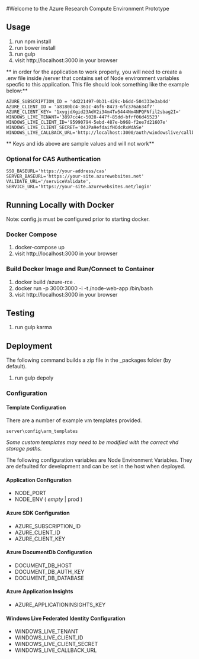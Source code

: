 #Welcome to the Azure Research Compute Environment Prototype

## Usage
1. run npm install
2. run bower install
3. run gulp
4. visit http://localhost:3000 in your browser

** in order for the application to work properly, you will need to create a .env file inside /server that contains set of Node environment variables specfic to this application. This file should look something like the example below:**

```
AZURE_SUBSCRIPTION_ID = 'dd221497-0b31-429c-b6dd-504333e3ab4d'
AZURE_CLIENT_ID = 'a8180bc4-361c-46f6-8473-6fc376a634f7'
AZURE_CLIENT_KEY= '1xygjdXgid23AdV2i34m4Tw5444Nm4NPQFNfil2sbag2I='
WINDOWS_LIVE_TENANT='3897cc4c-5028-447f-85dd-bfrf06d45523'
WINDOWS_LIVE_CLIENT_ID='95990794-5ebd-487e-b968-f2ee7d21607e'
WINDOWS_LIVE_CLIENT_SECRET='04JPa9efdaifHOdcRxWdASe'
WINDOWS_LIVE_CALLBACK_URL='http://localhost:3000/auth/windowslive/callback'
```

** Keys and ids above are sample values and will not work**

### Optional for CAS Authentication

```
SSO_BASEURL='https://your-address/cas'
SERVER_BASEURL='https://your-site.azurewebsites.net'
VALIDATE_URL='/serviceValidate',
SERVICE_URL='https://your-site.azurewebsites.net/login'
```

## Running Locally with Docker
Note: config.js must be configured prior to starting docker.

### Docker Compose
1. docker-compose up
2. visit http://localhost:3000 in your browser

### Build Docker Image and Run/Connect to Container
1. docker build <your username>/azure-rce .
2. docker run -p 3000:3000 -i -t <your username>/node-web-app /bin/bash
4. visit http://localhost:3000 in your browser

## Testing
1. run gulp karma

## Deployment
The following command builds a zip file in the _packages folder (by default).
1. run gulp depoly

### Configuration

#### Template Configuration
There are a number of example vm templates provided.
```
server\config\arm_templates
```
*Some custom templates may need to be modified with the correct vhd storage paths.*

The following configuration variables are Node Environment Variables.  They are defaulted for development and can be set in the host when deployed.

#### Application Configuration
- NODE_PORT
- NODE_ENV ( *empty* | prod )

#### Azure SDK Configuration
- AZURE_SUBSCRIPTION_ID
- AZURE_CLIENT_ID 
- AZURE_CLIENT_KEY 

#### Azure DocumentDb Configuration
- DOCUMENT_DB_HOST
- DOCUMENT_DB_AUTH_KEY
- DOCUMENT_DB_DATABASE

#### Azure Application Insights
- AZURE_APPLICATIONINSIGHTS_KEY

#### Windows Live Federated Identity Configuration
- WINDOWS_LIVE_TENANT
- WINDOWS_LIVE_CLIENT_ID
- WINDOWS_LIVE_CLIENT_SECRET
- WINDOWS_LIVE_CALLBACK_URL
